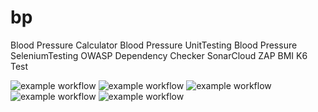 # bp
Blood Pressure Calculator
Blood Pressure UnitTesting
Blood Pressure SeleniumTesting
OWASP Dependency Checker
SonarCloud
ZAP BMI
K6 Test

![example workflow](https://github.com/allinonedashboard/bpcalculator/actions/workflows/dotnet-desktop.yml/badge.svg)
![example workflow](https://github.com/allinonedashboard/bpcalculator/actions/workflows/depcheck.yml/badge.svg)
![example workflow](https://github.com/allinonedashboard/bpcalculator/actions/workflows/k6.yml/badge.svg)
![example workflow](https://github.com/allinonedashboard/bpcalculator/actions/workflows/sonar.yml/badge.svg)
![example workflow](https://github.com/allinonedashboard/bpcalculator/actions/workflows/zap.yml/badge.svg)

